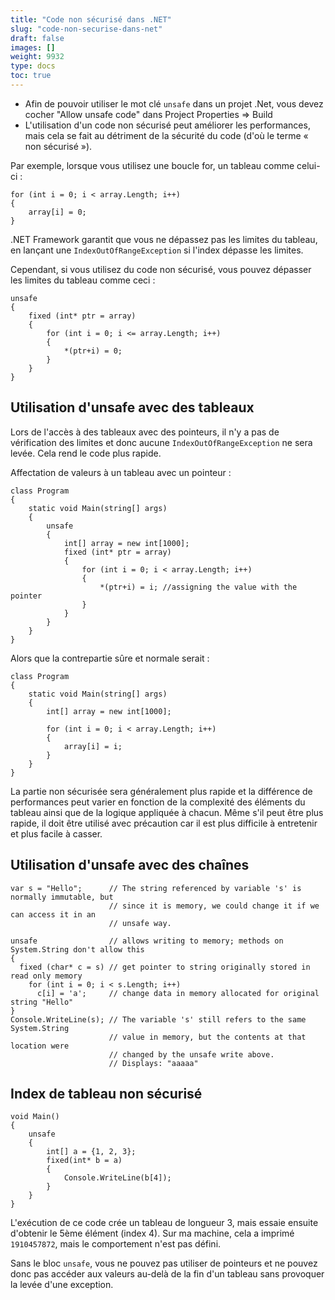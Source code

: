 ```yaml
---
title: "Code non sécurisé dans .NET"
slug: "code-non-securise-dans-net"
draft: false
images: []
weight: 9932
type: docs
toc: true
---
```


- Afin de pouvoir utiliser le mot clé `unsafe` dans un projet .Net, vous devez cocher "Allow unsafe code" dans Project Properties => Build
- L'utilisation d'un code non sécurisé peut améliorer les performances, mais cela se fait au détriment de la sécurité du code (d'où le terme « non sécurisé »).
    
Par exemple, lorsque vous utilisez une boucle for, un tableau comme celui-ci :

    for (int i = 0; i < array.Length; i++)
    {
        array[i] = 0;
    }

.NET Framework garantit que vous ne dépassez pas les limites du tableau, en lançant une `IndexOutOfRangeException` si l'index dépasse les limites.

Cependant, si vous utilisez du code non sécurisé, vous pouvez dépasser les limites du tableau comme ceci :


    unsafe
    {
        fixed (int* ptr = array)
        {
            for (int i = 0; i <= array.Length; i++)
            {
                *(ptr+i) = 0;
            }
        }
    }


## Utilisation d'unsafe avec des tableaux
Lors de l'accès à des tableaux avec des pointeurs, il n'y a pas de vérification des limites et donc aucune `IndexOutOfRangeException` ne sera levée. Cela rend le code plus rapide.

Affectation de valeurs à un tableau avec un pointeur :

    class Program
    {
        static void Main(string[] args)
        {
            unsafe
            {
                int[] array = new int[1000]; 
                fixed (int* ptr = array)
                {
                    for (int i = 0; i < array.Length; i++)
                    {
                        *(ptr+i) = i; //assigning the value with the pointer
                    }
                }
            }
        }
    }

Alors que la contrepartie sûre et normale serait :

   
    class Program
    {
        static void Main(string[] args)
        {            
            int[] array = new int[1000]; 

            for (int i = 0; i < array.Length; i++)
            {
                array[i] = i;
            }
        }
    }

La partie non sécurisée sera généralement plus rapide et la différence de performances peut varier en fonction de la complexité des éléments du tableau ainsi que de la logique appliquée à chacun. Même s'il peut être plus rapide, il doit être utilisé avec précaution car il est plus difficile à entretenir et plus facile à casser.

## Utilisation d'unsafe avec des chaînes
    var s = "Hello";      // The string referenced by variable 's' is normally immutable, but
                          // since it is memory, we could change it if we can access it in an 
                          // unsafe way.

    unsafe                // allows writing to memory; methods on System.String don't allow this
    {
      fixed (char* c = s) // get pointer to string originally stored in read only memory
        for (int i = 0; i < s.Length; i++)
          c[i] = 'a';     // change data in memory allocated for original string "Hello"
    }
    Console.WriteLine(s); // The variable 's' still refers to the same System.String
                          // value in memory, but the contents at that location were 
                          // changed by the unsafe write above.
                          // Displays: "aaaaa"

## Index de tableau non sécurisé
    void Main()
    {
        unsafe
        {
            int[] a = {1, 2, 3};
            fixed(int* b = a)
            {
                Console.WriteLine(b[4]);
            }
        }
    }

L'exécution de ce code crée un tableau de longueur 3, mais essaie ensuite d'obtenir le 5ème élément (index 4). Sur ma machine, cela a imprimé `1910457872`, mais le comportement n'est pas défini.

Sans le bloc `unsafe`, vous ne pouvez pas utiliser de pointeurs et ne pouvez donc pas accéder aux valeurs au-delà de la fin d'un tableau sans provoquer la levée d'une exception.

